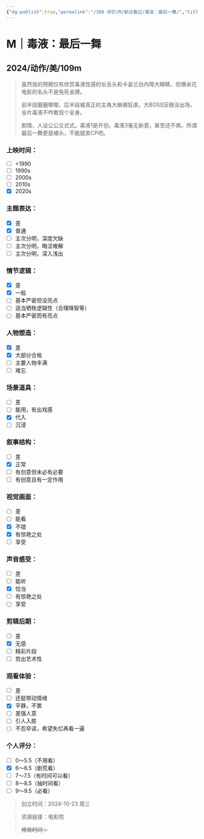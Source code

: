 ```yaml
---
{"dg-publish":true,"permalink":"/300 评价/M/新近看过/毒液：最后一舞/","title":"毒液：最后一舞","tags":["M","分类"],"created":"2024-10-23T19:28:49.335+08:00","updated":"2024-10-23T22:18:59.709+08:00"}
---
```


# M｜毒液：最后一舞
## 2024/动作/美/109m
>虽然我的预期仅有欣赏毒液性感的长舌头和卡姿兰白内障大眼睛，但爆米花电影的名头不是免死金牌。
>
>前半段磨磨唧唧，后半段被真正的主角大蜥蜴狂虐。大BOSS压根没出场，全片毒液不咋敢现个全身。
>
>剧情、人设公公又式式。毒液1是开创，毒液3毫无新意，甚至还不爽。所谓最后一舞更是噱头，不能就卖CP吧。
### 上映时间：
- [ ] <1990
- [ ] 1990s
- [ ] 2000s
- [ ] 2010s
- [x] 2020s
### 主题表达：
- [x] 差
- [x] 普通
- [ ] 主次分明，深度欠缺
- [ ] 主次分明，晦涩难解
- [ ] 主次分明，深入浅出
### 情节逻辑：
- [x] 差
- [x] 一般
- [ ] 基本严密但没亮点
- [ ] 适当牺牲逻辑性（合理降智等）
- [ ] 基本严密而有亮点
### 人物塑造：
- [x] 差
- [x] 大部分合格
- [ ] 主要人物丰满
- [ ] 难忘
### 场景道具：
- [ ] 差
- [ ] 能用，有出戏感
- [x] 代入
- [ ] 沉浸
### 叙事结构：
- [ ] 差
- [x] 正常
- [ ] 有创意但未必有必要
- [ ] 有创意且有一定作用
### 视觉画面：
- [ ] 差
- [ ] 能看
- [x] 不错
- [x] 有惊艳之处
- [ ] 享受
### 声音感受：
- [ ] 差
- [ ] 能听
- [x] 恰当
- [ ] 有惊艳之处
- [ ] 享受
### 剪辑后期：
- [ ] 差
- [x] 无感
- [ ] 精彩片段
- [ ] 剪出艺术性
### 观看体验：
- [ ] 差
- [ ] 还挺带动情绪
- [x] 平静，不累
- [ ] 差强人意
- [ ] 引人入胜
- [ ] 不忍卒读，希望失忆再看一遍
### 个人评分：
- [ ] 0～5.5（不用看）
- [x] 6～6.5（剧荒看）
- [ ] 7～7.5（有时间可以看）
- [ ] 8～8.5（抽时间看）
- [ ] 9～9.5（必看）

>创立时间：2024-10-23 周三

>资源链接：电影院

>~~修改时间：~~



